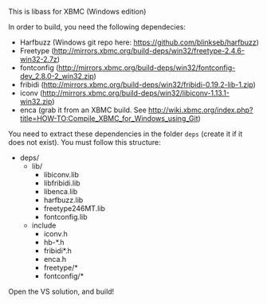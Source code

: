 This is libass for XBMC (Windows edition)

In order to build, you need the following dependecies:
 * Harfbuzz (Windows git repo here: https://github.com/blinkseb/harfbuzz)
 * Freetype (http://mirrors.xbmc.org/build-deps/win32/freetype-2.4.6-win32-2.7z)
 * fontconfig (http://mirrors.xbmc.org/build-deps/win32/fontconfig-dev_2.8.0-2_win32.zip)
 * fribidi (http://mirrors.xbmc.org/build-deps/win32/fribidi-0.19.2-lib-1.zip)
 * iconv (http://mirrors.xbmc.org/build-deps/win32/libiconv-1.13.1-win32.zip)
 * enca (grab it from an XBMC build. See http://wiki.xbmc.org/index.php?title=HOW-TO:Compile_XBMC_for_Windows_using_Git)

You need to extract these dependencies in the folder `deps` (create it if it does not exist). You must follow this structure:
 - deps/
   - lib/
     - libiconv.lib
     - libfribidi.lib
     - libenca.lib
     - harfbuzz.lib
     - freetype246MT.lib
     - fontconfig.lib
   - include
     - iconv.h
	 - hb-*.h
	 - fribidi*.h
	 - enca.h
	 - freetype/*
	 - fontconfig/*

Open the VS solution, and build!